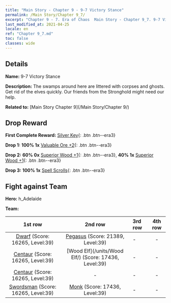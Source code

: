 ```yaml
---
title: "Main Story - Chapter 9 - 9-7 Victory Stance"
permalink: /Main Story/Chapter 9_7/
excerpt: "Chapter 9 - 7. Era of Chaos  Main Story - Chapter 9_7. 9-7 Victory Stance"
last_modified_at: 2021-04-25
locale: en
ref: "Chapter 9_7.md"
toc: false
classes: wide
---
```


## Details

 **Name:** 9-7 Victory Stance

 **Description:** The swamps around here are littered with corpses and ghosts. Get rid of the elves quickly. Our friends from the Stronghold might need our help.

 **Related to:** [Main Story Chapter 9](/Main Story/Chapter 9/)

## Drop Reward

 **First Complete Reward:** [Silver Key](/Items/con_693/){: .btn .btn--era3}

 **Drop 1:** **100% 1x** [Valuable Ore +2](/Items/mat_26/){: .btn .btn--era3}

 **Drop 2:** **60% 0x** [Superior Wood +1](/Items/mat_20/){: .btn .btn--era3}, **40% 1x** [Superior Wood +1](/Items/mat_20/){: .btn .btn--era3}

 **Drop 3:** **100% 1x** [Spell Scrolls](/Items/con_694/){: .btn .btn--era3}


## Fight against Team
 **Hero:** h_Adelaide

 **Team:**


  | 1st row | 2nd row | 3rd row | 4th row |
  |:----:|:----:|:----|:----:|
  | [Dwarf](/units/Dwarf/) (Score: 16265, Level:39)  | [Pegasus](/units/Pegasus/) (Score: 21389, Level:39)  | - | - |
  | [Centaur](/units/Centaur/) (Score: 16265, Level:39)  | [Wood Elf](/units/Wood Elf/) (Score: 17436, Level:39)  | - | - |
  | [Centaur](/units/Centaur/) (Score: 16265, Level:39)  | - | - | - |
  | [Swordsman](/units/Swordsman/) (Score: 16265, Level:39)  | [Monk](/units/Monk/) (Score: 17436, Level:39)  | - | - |


